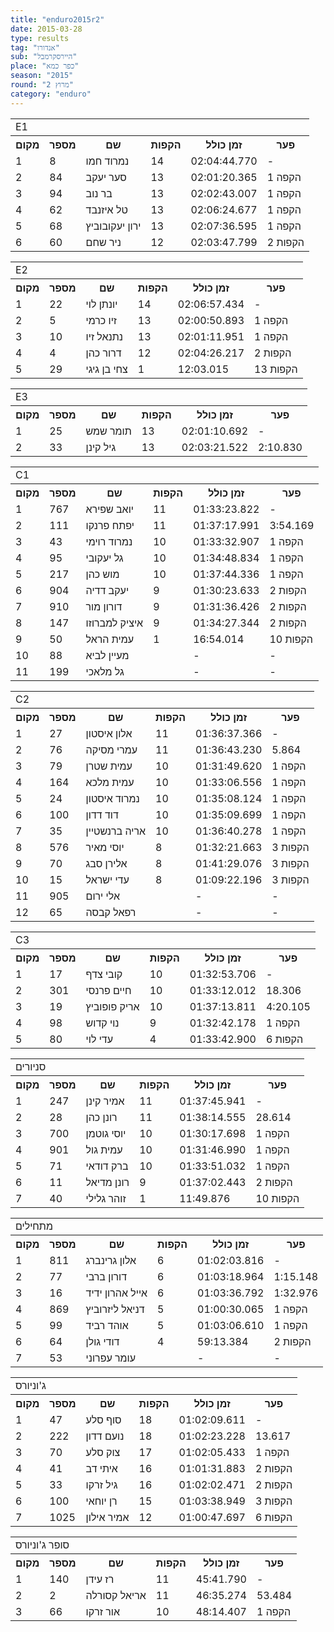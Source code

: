 ```yaml
---
title: "enduro2015r2"
date: 2015-03-28
type: results
tag: "אנדורו"
sub: "היירסקרמבל"
place: "כפר כמא"
season: "2015"
round: "מרוץ 2"
category: "enduro"
---
```

<table class="line_color">
<tr>
    <td colspan="99" class="title_font">E1</td>
</tr>
<tr class="rnkh_bkcolor">
    <th class="rnkh_font">מקום</th>
    <th class="rnkh_font">מספר</th>
    <th class="rnkh_font">שם</th>
    <th class="rnkh_font">הקפות</th>
    <th class="rnkh_font">זמן כולל</th>
    <th class="rnkh_font">פער</th>
</tr>
<tr class="rnk_bkcolor">
    <td class="rnk_font">1</td>
    <td class="rnk_font">8</td>
    <td class="rnk_font">נמרוד חמו</td>
    <td class="rnk_font">14</td>
    <td class="rnk_font">02:04:44.770</td>
    <td class="rnk_font">-</td>
</tr>
<tr class="rnk_bkcolor">
    <td class="rnk_font">2</td>
    <td class="rnk_font">84</td>
    <td class="rnk_font">סער יעקב</td>
    <td class="rnk_font">13</td>
    <td class="rnk_font">02:01:20.365</td>
    <td class="rnk_font">1 הקפה</td>
</tr>
<tr class="rnk_bkcolor">
    <td class="rnk_font">3</td>
    <td class="rnk_font">94</td>
    <td class="rnk_font">בר נוב</td>
    <td class="rnk_font">13</td>
    <td class="rnk_font">02:02:43.007</td>
    <td class="rnk_font">1 הקפה</td>
</tr>
<tr class="rnk_bkcolor">
    <td class="rnk_font">4</td>
    <td class="rnk_font">62</td>
    <td class="rnk_font">טל איזנבד</td>
    <td class="rnk_font">13</td>
    <td class="rnk_font">02:06:24.677</td>
    <td class="rnk_font">1 הקפה</td>
</tr>
<tr class="rnk_bkcolor">
    <td class="rnk_font">5</td>
    <td class="rnk_font">68</td>
    <td class="rnk_font">ירון יעקובוביץ</td>
    <td class="rnk_font">13</td>
    <td class="rnk_font">02:07:36.595</td>
    <td class="rnk_font">1 הקפה</td>
</tr>
<tr class="rnk_bkcolor">
    <td class="rnk_font">6</td>
    <td class="rnk_font">60</td>
    <td class="rnk_font">ניר שחם</td>
    <td class="rnk_font">12</td>
    <td class="rnk_font">02:03:47.799</td>
    <td class="rnk_font">2 הקפות</td>
</tr>
</table>
<table class="line_color">
<tr>
    <td colspan="99" class="title_font">E2</td>
</tr>
<tr class="rnkh_bkcolor">
    <th class="rnkh_font">מקום</th>
    <th class="rnkh_font">מספר</th>
    <th class="rnkh_font">שם</th>
    <th class="rnkh_font">הקפות</th>
    <th class="rnkh_font">זמן כולל</th>
    <th class="rnkh_font">פער</th>
</tr>
<tr class="rnk_bkcolor">
    <td class="rnk_font">1</td>
    <td class="rnk_font">22</td>
    <td class="rnk_font">יונתן לוי</td>
    <td class="rnk_font">14</td>
    <td class="rnk_font">02:06:57.434</td>
    <td class="rnk_font">-</td>
</tr>
<tr class="rnk_bkcolor">
    <td class="rnk_font">2</td>
    <td class="rnk_font">5</td>
    <td class="rnk_font">זיו כרמי</td>
    <td class="rnk_font">13</td>
    <td class="rnk_font">02:00:50.893</td>
    <td class="rnk_font">1 הקפה</td>
</tr>
<tr class="rnk_bkcolor">
    <td class="rnk_font">3</td>
    <td class="rnk_font">10</td>
    <td class="rnk_font">נתנאל זיו</td>
    <td class="rnk_font">13</td>
    <td class="rnk_font">02:01:11.951</td>
    <td class="rnk_font">1 הקפה</td>
</tr>
<tr class="rnk_bkcolor">
    <td class="rnk_font">4</td>
    <td class="rnk_font">4</td>
    <td class="rnk_font">דרור כהן</td>
    <td class="rnk_font">12</td>
    <td class="rnk_font">02:04:26.217</td>
    <td class="rnk_font">2 הקפות</td>
</tr>
<tr class="rnk_bkcolor">
    <td class="rnk_font">5</td>
    <td class="rnk_font">29</td>
    <td class="rnk_font">צחי בן גיגי</td>
    <td class="rnk_font">1</td>
    <td class="rnk_font">12:03.015</td>
    <td class="rnk_font">13 הקפות</td>
</tr>
</table>
<table class="line_color">
<tr>
    <td colspan="99" class="title_font">E3</td>
</tr>
<tr class="rnkh_bkcolor">
    <th class="rnkh_font">מקום</th>
    <th class="rnkh_font">מספר</th>
    <th class="rnkh_font">שם</th>
    <th class="rnkh_font">הקפות</th>
    <th class="rnkh_font">זמן כולל</th>
    <th class="rnkh_font">פער</th>
</tr>
<tr class="rnk_bkcolor">
    <td class="rnk_font">1</td>
    <td class="rnk_font">25</td>
    <td class="rnk_font">תומר שמש</td>
    <td class="rnk_font">13</td>
    <td class="rnk_font">02:01:10.692</td>
    <td class="rnk_font">-</td>
</tr>
<tr class="rnk_bkcolor">
    <td class="rnk_font">2</td>
    <td class="rnk_font">33</td>
    <td class="rnk_font">גיל קינן</td>
    <td class="rnk_font">13</td>
    <td class="rnk_font">02:03:21.522</td>
    <td class="rnk_font">2:10.830</td>
</tr>
</table>
<table class="line_color">
<tr>
    <td colspan="99" class="title_font">C1</td>
</tr>
<tr class="rnkh_bkcolor">
    <th class="rnkh_font">מקום</th>
    <th class="rnkh_font">מספר</th>
    <th class="rnkh_font">שם</th>
    <th class="rnkh_font">הקפות</th>
    <th class="rnkh_font">זמן כולל</th>
    <th class="rnkh_font">פער</th>
</tr>
<tr class="rnk_bkcolor">
    <td class="rnk_font">1</td>
    <td class="rnk_font">767</td>
    <td class="rnk_font">יואב שפירא</td>
    <td class="rnk_font">11</td>
    <td class="rnk_font">01:33:23.822</td>
    <td class="rnk_font">-</td>
</tr>
<tr class="rnk_bkcolor">
    <td class="rnk_font">2</td>
    <td class="rnk_font">111</td>
    <td class="rnk_font">יפתח פרנקו</td>
    <td class="rnk_font">11</td>
    <td class="rnk_font">01:37:17.991</td>
    <td class="rnk_font">3:54.169</td>
</tr>
<tr class="rnk_bkcolor">
    <td class="rnk_font">3</td>
    <td class="rnk_font">43</td>
    <td class="rnk_font">נמרוד רוימי</td>
    <td class="rnk_font">10</td>
    <td class="rnk_font">01:33:32.907</td>
    <td class="rnk_font">1 הקפה</td>
</tr>
<tr class="rnk_bkcolor">
    <td class="rnk_font">4</td>
    <td class="rnk_font">95</td>
    <td class="rnk_font">גל יעקובי</td>
    <td class="rnk_font">10</td>
    <td class="rnk_font">01:34:48.834</td>
    <td class="rnk_font">1 הקפה</td>
</tr>
<tr class="rnk_bkcolor">
    <td class="rnk_font">5</td>
    <td class="rnk_font">217</td>
    <td class="rnk_font">מוש כהן</td>
    <td class="rnk_font">10</td>
    <td class="rnk_font">01:37:44.336</td>
    <td class="rnk_font">1 הקפה</td>
</tr>
<tr class="rnk_bkcolor">
    <td class="rnk_font">6</td>
    <td class="rnk_font">904</td>
    <td class="rnk_font">יעקב דדיה</td>
    <td class="rnk_font">9</td>
    <td class="rnk_font">01:30:23.633</td>
    <td class="rnk_font">2 הקפות</td>
</tr>
<tr class="rnk_bkcolor">
    <td class="rnk_font">7</td>
    <td class="rnk_font">910</td>
    <td class="rnk_font">דורון מור</td>
    <td class="rnk_font">9</td>
    <td class="rnk_font">01:31:36.426</td>
    <td class="rnk_font">2 הקפות</td>
</tr>
<tr class="rnk_bkcolor">
    <td class="rnk_font">8</td>
    <td class="rnk_font">147</td>
    <td class="rnk_font">איציק למברוזו</td>
    <td class="rnk_font">9</td>
    <td class="rnk_font">01:34:27.344</td>
    <td class="rnk_font">2 הקפות</td>
</tr>
<tr class="rnk_bkcolor">
    <td class="rnk_font">9</td>
    <td class="rnk_font">50</td>
    <td class="rnk_font">עמית הראל</td>
    <td class="rnk_font">1</td>
    <td class="rnk_font">16:54.014</td>
    <td class="rnk_font">10 הקפות</td>
</tr>
<tr class="rnk_bkcolor">
    <td class="rnk_font">10</td>
    <td class="rnk_font">88</td>
    <td class="rnk_font">מעיין לביא</td>
    <td class="rnk_font"></td>
    <td class="rnk_font">-</td>
    <td class="rnk_font">-</td>
</tr>
<tr class="rnk_bkcolor">
    <td class="rnk_font">11</td>
    <td class="rnk_font">199</td>
    <td class="rnk_font">גל מלאכי</td>
    <td class="rnk_font"></td>
    <td class="rnk_font">-</td>
    <td class="rnk_font">-</td>
</tr>
</table>
<table class="line_color">
<tr>
    <td colspan="99" class="title_font">C2</td>
</tr>
<tr class="rnkh_bkcolor">
    <th class="rnkh_font">מקום</th>
    <th class="rnkh_font">מספר</th>
    <th class="rnkh_font">שם</th>
    <th class="rnkh_font">הקפות</th>
    <th class="rnkh_font">זמן כולל</th>
    <th class="rnkh_font">פער</th>
</tr>
<tr class="rnk_bkcolor">
    <td class="rnk_font">1</td>
    <td class="rnk_font">27</td>
    <td class="rnk_font">אלון איסטון</td>
    <td class="rnk_font">11</td>
    <td class="rnk_font">01:36:37.366</td>
    <td class="rnk_font">-</td>
</tr>
<tr class="rnk_bkcolor">
    <td class="rnk_font">2</td>
    <td class="rnk_font">76</td>
    <td class="rnk_font">עמרי מסיקה</td>
    <td class="rnk_font">11</td>
    <td class="rnk_font">01:36:43.230</td>
    <td class="rnk_font">5.864</td>
</tr>
<tr class="rnk_bkcolor">
    <td class="rnk_font">3</td>
    <td class="rnk_font">79</td>
    <td class="rnk_font">עמית שטרן</td>
    <td class="rnk_font">10</td>
    <td class="rnk_font">01:31:49.620</td>
    <td class="rnk_font">1 הקפה</td>
</tr>
<tr class="rnk_bkcolor">
    <td class="rnk_font">4</td>
    <td class="rnk_font">164</td>
    <td class="rnk_font">עמית מלכא</td>
    <td class="rnk_font">10</td>
    <td class="rnk_font">01:33:06.556</td>
    <td class="rnk_font">1 הקפה</td>
</tr>
<tr class="rnk_bkcolor">
    <td class="rnk_font">5</td>
    <td class="rnk_font">24</td>
    <td class="rnk_font">נמרוד איסטון</td>
    <td class="rnk_font">10</td>
    <td class="rnk_font">01:35:08.124</td>
    <td class="rnk_font">1 הקפה</td>
</tr>
<tr class="rnk_bkcolor">
    <td class="rnk_font">6</td>
    <td class="rnk_font">100</td>
    <td class="rnk_font">דוד דדון</td>
    <td class="rnk_font">10</td>
    <td class="rnk_font">01:35:09.699</td>
    <td class="rnk_font">1 הקפה</td>
</tr>
<tr class="rnk_bkcolor">
    <td class="rnk_font">7</td>
    <td class="rnk_font">35</td>
    <td class="rnk_font">אריה ברנשטיין</td>
    <td class="rnk_font">10</td>
    <td class="rnk_font">01:36:40.278</td>
    <td class="rnk_font">1 הקפה</td>
</tr>

<tr class="rnk_bkcolor">
    <td class="rnk_font">8</td>
    <td class="rnk_font">576</td>
    <td class="rnk_font">יוסי מאיר</td>
    <td class="rnk_font">8</td>
    <td class="rnk_font">01:32:21.663</td>
    <td class="rnk_font">3 הקפות</td>
</tr>
<tr class="rnk_bkcolor">
    <td class="rnk_font">9</td>
    <td class="rnk_font">70</td>
    <td class="rnk_font">אלירן סבג</td>
    <td class="rnk_font">8</td>
    <td class="rnk_font">01:41:29.076</td>
    <td class="rnk_font">3 הקפות</td>
</tr>
<tr class="rnk_bkcolor">
    <td class="rnk_font">10</td>
    <td class="rnk_font">15</td>
    <td class="rnk_font">עדי ישראל</td>
    <td class="rnk_font">8</td>
    <td class="rnk_font">01:09:22.196</td>
    <td class="rnk_font">3 הקפות</td>
</tr>
<tr class="rnk_bkcolor">
    <td class="rnk_font">11</td>
    <td class="rnk_font">905</td>
    <td class="rnk_font">אלי ירום</td>
    <td class="rnk_font"></td>
    <td class="rnk_font">-</td>
    <td class="rnk_font">-</td>
</tr>
<tr class="rnk_bkcolor">
    <td class="rnk_font">12</td>
    <td class="rnk_font">65</td>
    <td class="rnk_font">רפאל קבסה</td>
    <td class="rnk_font"></td>
    <td class="rnk_font">-</td>
    <td class="rnk_font">-</td>
</tr>
</table>
<table class="line_color">
<tr>
    <td colspan="99" class="title_font">C3</td>
</tr>
<tr class="rnkh_bkcolor">
    <th class="rnkh_font">מקום</th>
    <th class="rnkh_font">מספר</th>
    <th class="rnkh_font">שם</th>
    <th class="rnkh_font">הקפות</th>
    <th class="rnkh_font">זמן כולל</th>
    <th class="rnkh_font">פער</th>
</tr>
<tr class="rnk_bkcolor">
    <td class="rnk_font">1</td>
    <td class="rnk_font">17</td>
    <td class="rnk_font">קובי צדף</td>
    <td class="rnk_font">10</td>
    <td class="rnk_font">01:32:53.706</td>
    <td class="rnk_font">-</td>
</tr>
<tr class="rnk_bkcolor">
    <td class="rnk_font">2</td>
    <td class="rnk_font">301</td>
    <td class="rnk_font">חיים פרנסי</td>
    <td class="rnk_font">10</td>
    <td class="rnk_font">01:33:12.012</td>
    <td class="rnk_font">18.306</td>
</tr>
<tr class="rnk_bkcolor">
    <td class="rnk_font">3</td>
    <td class="rnk_font">19</td>
    <td class="rnk_font">אריק פופוביץ</td>
    <td class="rnk_font">10</td>
    <td class="rnk_font">01:37:13.811</td>
    <td class="rnk_font">4:20.105</td>
</tr>
<tr class="rnk_bkcolor">
    <td class="rnk_font">4</td>
    <td class="rnk_font">98</td>
    <td class="rnk_font">נוי קדוש</td>
    <td class="rnk_font">9</td>
    <td class="rnk_font">01:32:42.178</td>
    <td class="rnk_font">1 הקפה</td>
</tr>
<tr class="rnk_bkcolor">
    <td class="rnk_font">5</td>
    <td class="rnk_font">80</td>
    <td class="rnk_font">עדי לוי</td>
    <td class="rnk_font">4</td>
    <td class="rnk_font">01:33:42.900</td>
    <td class="rnk_font">6 הקפות</td>
</tr>
</table>
<table class="line_color">
<tr>
    <td colspan="99" class="title_font">סניורים</td>
</tr>
<tr class="rnkh_bkcolor">
    <th class="rnkh_font">מקום</th>
    <th class="rnkh_font">מספר</th>
    <th class="rnkh_font">שם</th>
    <th class="rnkh_font">הקפות</th>
    <th class="rnkh_font">זמן כולל</th>
    <th class="rnkh_font">פער</th>
</tr>
<tr class="rnk_bkcolor">
    <td class="rnk_font">1</td>
    <td class="rnk_font">247</td>
    <td class="rnk_font">אמיר קינן</td>
    <td class="rnk_font">11</td>
    <td class="rnk_font">01:37:45.941</td>
    <td class="rnk_font">-</td>
</tr>
<tr class="rnk_bkcolor">
    <td class="rnk_font">2</td>
    <td class="rnk_font">28</td>
    <td class="rnk_font">רונן כהן</td>
    <td class="rnk_font">11</td>
    <td class="rnk_font">01:38:14.555</td>
    <td class="rnk_font">28.614</td>
</tr>
<tr class="rnk_bkcolor">
    <td class="rnk_font">3</td>
    <td class="rnk_font">700</td>
    <td class="rnk_font">יוסי גוטמן</td>
    <td class="rnk_font">10</td>
    <td class="rnk_font">01:30:17.698</td>
    <td class="rnk_font">1 הקפה</td>
</tr>
<tr class="rnk_bkcolor">
    <td class="rnk_font">4</td>
    <td class="rnk_font">901</td>
    <td class="rnk_font">עמית גול</td>
    <td class="rnk_font">10</td>
    <td class="rnk_font">01:31:46.990</td>
    <td class="rnk_font">1 הקפה</td>
</tr>
<tr class="rnk_bkcolor">
    <td class="rnk_font">5</td>
    <td class="rnk_font">71</td>
    <td class="rnk_font">ברק דודאי</td>
    <td class="rnk_font">10</td>
    <td class="rnk_font">01:33:51.032</td>
    <td class="rnk_font">1 הקפה</td>
</tr>
<tr class="rnk_bkcolor">
    <td class="rnk_font">6</td>
    <td class="rnk_font">11</td>
    <td class="rnk_font">רונן מדיאל</td>
    <td class="rnk_font">9</td>
    <td class="rnk_font">01:37:02.443</td>
    <td class="rnk_font">2 הקפות</td>
</tr>
<tr class="rnk_bkcolor">
    <td class="rnk_font">7</td>
    <td class="rnk_font">40</td>
    <td class="rnk_font">זוהר גלילי</td>
    <td class="rnk_font">1</td>
    <td class="rnk_font">11:49.876</td>
    <td class="rnk_font">10 הקפות</td>
</tr>
</table>
<table class="line_color">
<tr>
    <td colspan="99" class="title_font">מתחילים</td>
</tr>
<tr class="rnkh_bkcolor">
    <th class="rnkh_font">מקום</th>
    <th class="rnkh_font">מספר</th>
    <th class="rnkh_font">שם</th>
    <th class="rnkh_font">הקפות</th>
    <th class="rnkh_font">זמן כולל</th>
    <th class="rnkh_font">פער</th>
</tr>

<tr class="rnk_bkcolor">
    <td class="rnk_font">1</td>
    <td class="rnk_font">811</td>
    <td class="rnk_font">אלון גרינברג</td>
    <td class="rnk_font">6</td>
    <td class="rnk_font">01:02:03.816</td>
    <td class="rnk_font">-</td>
</tr>

<tr class="rnk_bkcolor">
    <td class="rnk_font">2</td>
    <td class="rnk_font">77</td>
    <td class="rnk_font">דורון ברבי</td>
    <td class="rnk_font">6</td>
    <td class="rnk_font">01:03:18.964</td>
    <td class="rnk_font">1:15.148</td>
</tr>
<tr class="rnk_bkcolor">
    <td class="rnk_font">3</td>
    <td class="rnk_font">16</td>
    <td class="rnk_font">אייל אהרון ידיד</td>
    <td class="rnk_font">6</td>
    <td class="rnk_font">01:03:36.792</td>
    <td class="rnk_font">1:32.976</td>
</tr>
<tr class="rnk_bkcolor">
    <td class="rnk_font">4</td>
    <td class="rnk_font">869</td>
    <td class="rnk_font">דניאל ליזרוביץ</td>
    <td class="rnk_font">5</td>
    <td class="rnk_font">01:00:30.065</td>
    <td class="rnk_font">1 הקפה</td>
</tr>
<tr class="rnk_bkcolor">
    <td class="rnk_font">5</td>
    <td class="rnk_font">99</td>
    <td class="rnk_font">אוהד רביד</td>
    <td class="rnk_font">5</td>
    <td class="rnk_font">01:03:06.610</td>
    <td class="rnk_font">1 הקפה</td>
</tr>
<tr class="rnk_bkcolor">
    <td class="rnk_font">6</td>
    <td class="rnk_font">64</td>
    <td class="rnk_font">דודי גולן</td>
    <td class="rnk_font">4</td>
    <td class="rnk_font">59:13.384</td>
    <td class="rnk_font">2 הקפות</td>
</tr>
<tr class="rnk_bkcolor">
    <td class="rnk_font">7</td>
    <td class="rnk_font">53</td>
    <td class="rnk_font">עומר עפרוני</td>
    <td class="rnk_font"></td>
    <td class="rnk_font">-</td>
    <td class="rnk_font">-</td>
</tr>
</table>
<table class="line_color">
<tr>
    <td colspan="99" class="title_font">ג'וניורס</td>
</tr>
<tr class="rnkh_bkcolor">
    <th class="rnkh_font">מקום</th>
    <th class="rnkh_font">מספר</th>
    <th class="rnkh_font">שם</th>
    <th class="rnkh_font">הקפות</th>
    <th class="rnkh_font">זמן כולל</th>
    <th class="rnkh_font">פער</th>
</tr>
<tr class="rnk_bkcolor">
    <td class="rnk_font">1</td>
    <td class="rnk_font">47</td>
    <td class="rnk_font">סוף סלע</td>
    <td class="rnk_font">18</td>
    <td class="rnk_font">01:02:09.611</td>
    <td class="rnk_font">-</td>
</tr>
<tr class="rnk_bkcolor">
    <td class="rnk_font">2</td>
    <td class="rnk_font">222</td>
    <td class="rnk_font">נועם דדון</td>
    <td class="rnk_font">18</td>
    <td class="rnk_font">01:02:23.228</td>
    <td class="rnk_font">13.617</td>
</tr>
<tr class="rnk_bkcolor">
    <td class="rnk_font">3</td>
    <td class="rnk_font">70</td>
    <td class="rnk_font">צוק סלע</td>
    <td class="rnk_font">17</td>
    <td class="rnk_font">01:02:05.433</td>
    <td class="rnk_font">1 הקפה</td>
</tr>
<tr class="rnk_bkcolor">
    <td class="rnk_font">4</td>
    <td class="rnk_font">41</td>
    <td class="rnk_font">איתי דב</td>
    <td class="rnk_font">16</td>
    <td class="rnk_font">01:01:31.883</td>
    <td class="rnk_font">2 הקפות</td>
</tr>
<tr class="rnk_bkcolor">
    <td class="rnk_font">5</td>
    <td class="rnk_font">33</td>
    <td class="rnk_font">גיל זרקו</td>
    <td class="rnk_font">16</td>
    <td class="rnk_font">01:02:02.471</td>
    <td class="rnk_font">2 הקפות</td>
</tr>
<tr class="rnk_bkcolor">
    <td class="rnk_font">6</td>
    <td class="rnk_font">100</td>
    <td class="rnk_font">רן יוחאי</td>
    <td class="rnk_font">15</td>
    <td class="rnk_font">01:03:38.949</td>
    <td class="rnk_font">3 הקפות</td>
</tr>
<tr class="rnk_bkcolor">
    <td class="rnk_font">7</td>
    <td class="rnk_font">1025</td>
    <td class="rnk_font">אמיר אילון</td>
    <td class="rnk_font">12</td>
    <td class="rnk_font">01:00:47.697</td>
    <td class="rnk_font">6 הקפות</td>
</tr>
</table>
<table class="line_color">
<tr>
    <td colspan="99" class="title_font">סופר ג'וניורס</td>
</tr>
<tr class="rnkh_bkcolor">
    <th class="rnkh_font">מקום</th>
    <th class="rnkh_font">מספר</th>
    <th class="rnkh_font">שם</th>
    <th class="rnkh_font">הקפות</th>
    <th class="rnkh_font">זמן כולל</th>
    <th class="rnkh_font">פער</th>
</tr>
<tr class="rnk_bkcolor">
    <td class="rnk_font">1</td>
    <td class="rnk_font">140</td>
    <td class="rnk_font">רז עידן</td>
    <td class="rnk_font">11</td>
    <td class="rnk_font">45:41.790</td>
    <td class="rnk_font">-</td>
</tr>
<tr class="rnk_bkcolor">
    <td class="rnk_font">2</td>
    <td class="rnk_font">2</td>
    <td class="rnk_font">אריאל קסורלה</td>
    <td class="rnk_font">11</td>
    <td class="rnk_font">46:35.274</td>
    <td class="rnk_font">53.484</td>
</tr>
<tr class="rnk_bkcolor">
    <td class="rnk_font">3</td>
    <td class="rnk_font">66</td>
    <td class="rnk_font">אור זרקו</td>
    <td class="rnk_font">10</td>
    <td class="rnk_font">48:14.407</td>
    <td class="rnk_font">1 הקפה</td>
</tr>
</table>
